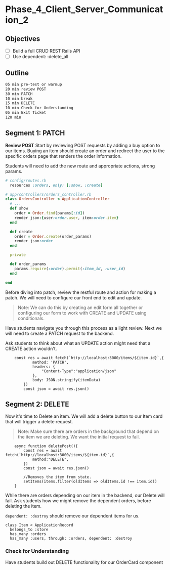 # Phase_4_Client_Server_Communication_2

## Objectives
- [ ] Build a full CRUD REST Rails API
- [ ] Use dependent: :delete_all

## Outline

```txt
05 min pre-test or warmup
20 min review POST
30 min PATCH 
10 min break
15 min DELETE 
10 min Check for Understanding 
05 min Exit Ticket
120 min
```

## Segment 1: PATCH
**Review POST**
Start by reviewing POST requests by adding a buy option to our items. 
Buying an item should create an order and redirect the user to the specific orders page that renders the order information. 

Students will need to add the new route and appropriate actions, strong params. 

```rb
# config/routes.rb
  resources :orders, only: [:show, :create]

# app/controllers/orders_controller.rb
class OrdersController < ApplicationController
  # ...
  def show
    order = Order.find(params[:id])
    render json:{user:order.user, item:order.item}
  end

  def create
    order = Order.create(order_params)
    render json:order
  end

  private

  def order_params
    params.require(:order).permit(:item_id, :user_id)
  end

end

```


Before diving into patch, review the restful route and action for making a patch.
We will need to configure our front end to edit and update.  

>Note: We can do this by creating an edit form all together or configuring our form to work with CREATE and UPDATE using conditionals.  

Have students navigate you through this process as a light review.
Next we will need to create a PATCH request to the backend. 

Ask students to think about what an UPDATE action might need that a CREATE action wouldn't. 

```
    const res = await fetch(`http://localhost:3000/items/${item.id}`,{
            method: 'PATCH',
            headers: {
                "Content-Type":"application/json"
            },
            body: JSON.stringify(itemData)
        })
        const json = await res.json()

```


## Segment 2: DELETE
Now it's time to Delete an item. We will add a delete button to our Item card that will trigger a delete request. 

>Note: Make sure there are orders in the background that depend on the item we are deleting. We want the initial request to fail.

```
    async function deletePost(){
        const res = await fetch(`http://localhost:3000/items/${item.id}`,{
            method:"DELETE",
        })
        const json = await res.json()

        //Removes the item from state. 
        setItems(items.filter(oldItems => oldItems.id !== item.id))
    }

```

While there are orders depending on our item in the backend, our Delete will fail. Ask students how we might remove the dependent orders, before deleting the item.

`dependent: :destroy` should remove our dependent items for us. 

```
class Item < ApplicationRecord
  belongs_to :store
  has_many :orders
  has_many :users, through: :orders, dependent: :destroy

```

### Check for Understanding 
Have students build out DELETE functionality for our OrderCard component

